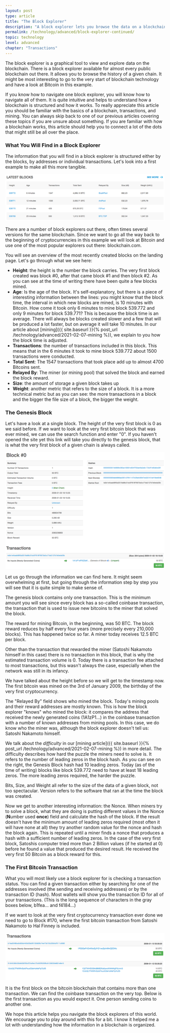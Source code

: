 ```yaml
---
layout: post
type: article
title: "The Block Explorer"
description: "A block explorer lets you browse the data on a blockchain. We take a look at what kind of information you will find."
permalink: /technology/advanced/block-explorer-continued/
topic: technology
level: advanced
chapter: "Transactions"
---
```


The block explorer is a graphical tool to view and explore data on the blockchain. There is a block explorer available for almost every public blockchain out there. It allows you to browse the history of a given chain. It might be most interesting to go to the very start of blockchain technology and have a look at Bitcoin in this example.

If you know how to navigate one block explorer, you will know how to navigate all of them. It is quite intuitive and helps to understand how a blockchain is structured and how it works. To really appreciate this article you should be familiar with the basics of a blockchain, transactions, and mining. You can always skip back to one of our previous articles covering these topics if you are unsure about something. If you are familiar with how a blockchain works, this article should help you to connect a lot of the dots that might still be all over the place.

### What You Will Find in a Block Explorer

The information that you will find in a block explorer is structured either by the blocks, by addresses or individual transactions. Let's look into a first example to make all this more tangible.

<div class="my-4">
    <img src="/assets/post_files/technology/advanced/block-explorer-continued/latest_blocks.png" alt="Latest blocks">
</div>

There are a number of block explorers out there, often times several versions for the same blockchain. Since we want to go all the way back to the beginning of cryptocurrencies in this example we will look at Bitcoin and use one of the most popular explorers out there: blockchain.com.

You will see an overview of the most recently created blocks on the landing page. Let's go through what we see here:

 - **Height**: the height is the number the block carries. The very first block created was block #0, after that came block #1 and then block #2. As you can see at the time of writing there have been quite a few blocks mined.
 - **Age**: Is the age of the block. It's self-explanatory, but there is a piece of interesting information between the lines: you might know that the block time, the interval in which new blocks are mined, is 10 minutes with Bitcoin. How come it took only 6 minutes to mine block 539.772 and only 9 minutes for block 539.771? This is because the block time is an average. There will always be blocks created slower and a few that will be produced a lot faster, but on average it will take 10 minutes. In our article about [mining]({{ site.baseurl }}{% post_url /technology/advanced/2021-02-07-mining %}), we explain to you how the block time is adjusted.
 - **Transactions**: the number of transactions included in this block. This means that in the 6 minutes it took to mine block 539.772 about 1500 transactions were conducted.
 - **Total Sent**: The 1547 transactions that took place add up to almost 4700 Bitcoins sent.
 - **Relayed By**: The miner (or mining pool) that solved the block and earned the block reward.
 - **Size**: the amount of storage a given block takes up
 - **Weight**: another metric that refers to the size of a block. It is a more technical metric but as you can see: the more transactions in a block and the bigger the file size of a block, the bigger the weight.

### The Genesis Block

Let's have a look at a single block. The height of the very first block is 0 as we said before. If we want to look at the very first bitcoin block that was ever mined, we can use the search function and enter "0". If you haven't opened the site yet this link will take you directly to the genesis block, that is what the very first block of a given chain is always called.

<div class="my-4">
    <img src="/assets/post_files/technology/advanced/block-explorer-continued/genesis_block.png" alt="The Genesis Block">
</div>

Let us go through the information we can find here. It might seem overwhelming at first, but going through the information step by step you will see that it is quite simple to make sense of.

The genesis block contains only one transaction. This is the minimum amount you will see since every block has a so-called coinbase transaction, the transaction that is used to issue new bitcoins to the miner that solved the block.

The reward for mining Bitcoin, in the beginning, was 50 BTC. The block reward reduces by half every four years (more precisely every 210,000 blocks). This has happened twice so far. A miner today receives 12.5 BTC per block.

Other than the transaction that rewarded the miner (Satoshi Nakamoto himself in this case) there is no transaction in this block, that is why the estimated transaction volume is 0. Today there is a transaction fee attached to most transactions, but this wasn't always the case, especially when the network was still in its infancy. 

We have talked about the height before so we will get to the timestamp now. The first bitcoin was mined on the 3rd of January 2009, the birthday of the very first cryptocurrency.

The "Relayed By" field shows who mined the block. Today's mining pools and their reward addresses are mostly known. This is how the block explorer "knows" who mined the block: it compares the address that received the newly generated coins (1A1zP1...) in the coinbase transaction with a number of known addresses from mining pools. In this case, we do know who the miner was, although the block explorer doesn't tell us: Satoshi Nakamoto himself.

We talk about the _difficulty_ in our [mining article]({{ site.baseurl }}{% post_url /technology/advanced/2021-02-07-mining %}) in more detail. The difficulty describes how hard the puzzle the miners need to solve is. It refers to the number of leading zeros in the block hash. As you can see on the right, the Genesis Block hash had 10 leading zeros. Today (as of the time of writing) blocks like block 539.772 need to have at least 18 leading zeros. The more leading zeros required, the harder the puzzle.

Bits, Size, and Weight all refer to the size of the data of a given block, not too spectacular. Version refers to the software that ran at the time the block was created.

Now we get to another interesting information: the Nonce. When miners try to solve a block, what they are doing is putting different values in the Nonce (**N**umber used **once**) field and calculate the hash of the block. If the result doesn't have the minimum amount of leading zeros required (most often it will have none at all) they try another random value for the nonce and hash the block again. This is repeated until a miner finds a nonce that produces a hash with a sufficient number of leading zeros. In the case of the very first block, Satoshis computer tried more than 2 Billion values (if he started at 0) before he found a value that produced the desired result. He received the very first 50 Bitcoin as a block reward for this. 

### The First Bitcoin Transaction

What you will most likely use a block explorer for is checking a transaction status. You can find a given transaction either by searching for one of the addresses involved (the sending and receiving addresses) or by the transaction ID (hash). Most wallets will show you the transaction ID for all of your transactions. (This is the long sequence of characters in the gray boxes below, b1fea... and f4184...)

If we want to look at the very first cryptocurrency transaction ever done we need to go to Block #170, where the first bitcoin transaction from Satoshi Nakamoto to Hal Finney is included.

<div class="my-4">
    <img src="/assets/post_files/technology/advanced/block-explorer-continued/transactions.png" alt="Bitcoin Transaction">
</div>

It is the first block on the bitcoin blockchain that contains more than one transaction. We can find the coinbase transaction on the very top. Below is the first transaction as you would expect it. One person sending coins to another one.

We hope this article helps you navigate the block explorers of this world. We encourage you to play around with this for a bit. I know it helped me a lot with understanding how the information in a blockchain is organized.
